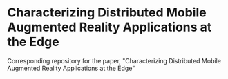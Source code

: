 # Characterizing Distributed Mobile Augmented Reality Applications at the Edge
Corresponding repository for the paper, "Characterizing Distributed Mobile Augmented Reality Applications at the Edge"

